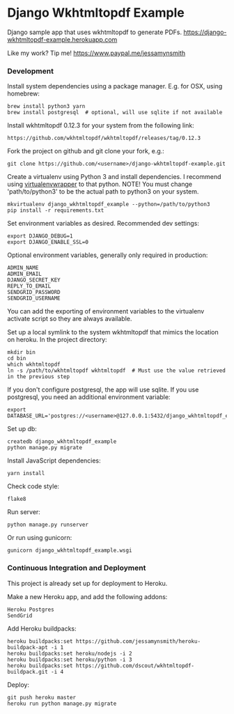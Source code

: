 # Django Wkhtmltopdf Example

Django sample app that uses wkhtmltopdf to generate PDFs.
https://django-wkhtmltopdf-example.herokuapp.com


Like my work? Tip me! https://www.paypal.me/jessamynsmith


### Development

Install system dependencies using a package manager. E.g. for OSX, using homebrew:

    brew install python3 yarn
    brew install postgresql  # optional, will use sqlite if not available

Install wkhtmltopdf 0.12.3 for your system from the following link:

    https://github.com/wkhtmltopdf/wkhtmltopdf/releases/tag/0.12.3

Fork the project on github and git clone your fork, e.g.:

    git clone https://github.com/<username>/django-wkhtmltopdf-example.git

Create a virtualenv using Python 3 and install dependencies. I recommend using [virtualenvwrapper](https://virtualenvwrapper.readthedocs.org/en/latest/install.html#basic-installation) to that python. NOTE! You must change 'path/to/python3'
to be the actual path to python3 on your system.

    mkvirtualenv django_wkhtmltopdf_example --python=/path/to/python3
    pip install -r requirements.txt

Set environment variables as desired. Recommended dev settings:

    export DJANGO_DEBUG=1
    export DJANGO_ENABLE_SSL=0

Optional environment variables, generally only required in production:

    ADMIN_NAME
    ADMIN_EMAIL
    DJANGO_SECRET_KEY
    REPLY_TO_EMAIL
    SENDGRID_PASSWORD
    SENDGRID_USERNAME
    
You can add the exporting of environment variables to the virtualenv activate script so they are always available.

Set up a local symlink to the system wkhtmltopdf that mimics the location on heroku. In the project directory:

    mkdir bin
    cd bin
    which wkhtmltopdf
    ln -s /path/to/wkhtmltopdf wkhtmltopdf  # Must use the value retrieved in the previous step

If you don't configure postgresql, the app will use sqlite. If you use postgresql, you need an additional environment variable:

    export DATABASE_URL='postgres://<username>@127.0.0.1:5432/django_wkhtmltopdf_example'

Set up db:

    createdb django_wkhtmltopdf_example
    python manage.py migrate
    
Install JavaScript dependencies:

    yarn install

Check code style:

    flake8

Run server:

    python manage.py runserver
    
Or run using gunicorn:

    gunicorn django_wkhtmltopdf_example.wsgi

### Continuous Integration and Deployment

This project is already set up for deployment to Heroku.

Make a new Heroku app, and add the following addons:

    Heroku Postgres
    SendGrid
    
Add Heroku buildpacks:

    heroku buildpacks:set https://github.com/jessamynsmith/heroku-buildpack-apt -i 1
    heroku buildpacks:set heroku/nodejs -i 2
    heroku buildpacks:set heroku/python -i 3
    heroku buildpacks:set https://github.com/dscout/wkhtmltopdf-buildpack.git -i 4

Deploy:

    git push heroku master
    heroku run python manage.py migrate
